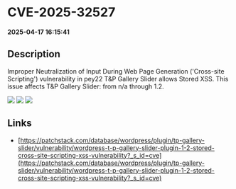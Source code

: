 # CVE-2025-32527

**2025-04-17 16:15:41**

## Description
Improper Neutralization of Input During Web Page Generation ('Cross-site Scripting') vulnerability in pey22 T&P Gallery Slider allows Stored XSS. This issue affects T&P Gallery Slider: from n/a through 1.2.

![](https://img.shields.io/static/v1?label=Score&message=7.1&color=red)
![](https://img.shields.io/static/v1?label=Severity&message=HIGH&color=red)
![](https://img.shields.io/static/v1?label=CWE&message=XSS&color=green)

## Links
- [https://patchstack.com/database/wordpress/plugin/tp-gallery-slider/vulnerability/wordpress-t-p-gallery-slider-plugin-1-2-stored-cross-site-scripting-xss-vulnerability?_s_id=cve](https://patchstack.com/database/wordpress/plugin/tp-gallery-slider/vulnerability/wordpress-t-p-gallery-slider-plugin-1-2-stored-cross-site-scripting-xss-vulnerability?_s_id=cve)
